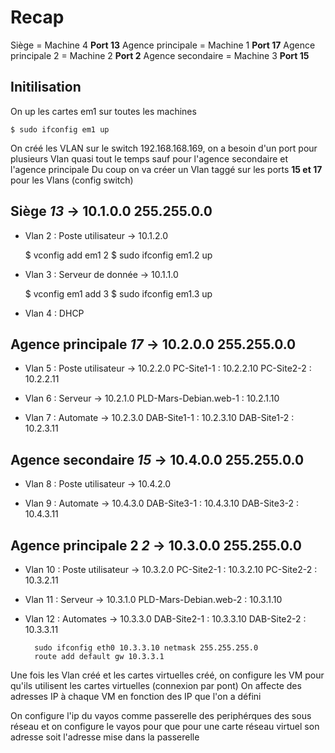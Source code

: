 # Recap

Siège = Machine 4 **Port 13**
Agence principale = Machine 1 **Port 17**
Agence principale 2 = Machine 2 **Port 2**
Agence secondaire = Machine 3 **Port 15**


## Initilisation

On up les cartes em1 sur toutes les machines

    $ sudo ifconfig em1 up

On créé les VLAN sur le switch 192.168.168.169, on a besoin d'un port pour plusieurs Vlan quasi tout le temps sauf pour l'agence secondaire et l'agence principale
Du coup on va créer un Vlan taggé sur les ports **15 et 17** pour les Vlans (config switch)


## Siège *13* → 10.1.0.0 255.255.0.0

- Vlan 2 : Poste utilisateur → 10.1.2.0

    $ vconfig add em1 2
    $ sudo ifconfig em1.2 up

- Vlan 3 : Serveur de donnée → 10.1.1.0

    $ vconfig em1 add 3
    $ sudo ifconfig em1.3 up

- Vlan 4 : DHCP

## Agence principale *17* → 10.2.0.0 255.255.0.0

- Vlan 5 : Poste utilisateur → 10.2.2.0
    PC-Site1-1 : 10.2.2.10
    PC-Site2-2 : 10.2.2.11

- Vlan 6 : Serveur → 10.2.1.0
    PLD-Mars-Debian.web-1 : 10.2.1.10

- Vlan 7 : Automate → 10.2.3.0
    DAB-Site1-1 : 10.2.3.10
    DAB-Site1-2 : 10.2.3.11

## Agence secondaire *15* → 10.4.0.0 255.255.0.0

- Vlan 8 : Poste utilisateur → 10.4.2.0

- Vlan 9 : Automate → 10.4.3.0
    DAB-Site3-1 : 10.4.3.10
    DAB-Site3-2 : 10.4.3.11


## Agence principale 2 *2* → 10.3.0.0 255.255.0.0

- Vlan 10 : Poste utilisateur → 10.3.2.0
    PC-Site2-1 : 10.3.2.10
    PC-Site2-2 : 10.3.2.11

- Vlan 11 : Serveur → 10.3.1.0
    PLD-Mars-Debian.web-2 : 10.3.1.10

- Vlan 12 : Automates → 10.3.3.0
    DAB-Site2-1 : 10.3.3.10
    DAB-Site2-2 : 10.3.3.11

        sudo ifconfig eth0 10.3.3.10 netmask 255.255.255.0
        route add default gw 10.3.3.1

    

Une fois les Vlan créé et les cartes virtuelles créé, on configure les VM pour qu'ils utilisent les cartes virtuelles (connexion par pont) 
On affecte des adresses IP à chaque VM en fonction des IP que l'on a défini


On configure l'ip du vayos comme passerelle des periphérques des sous réseau et on configure le vayos pour que pour une carte réseau virtuel son adresse
soit l'adresse mise dans la passerelle